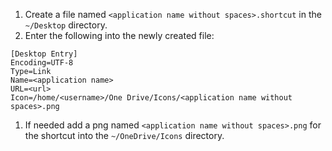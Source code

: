 1. Create a file named `<application name without spaces>.shortcut` in the `~/Desktop` directory.
1. Enter the following into the newly created file:
```
[Desktop Entry]
Encoding=UTF-8
Type=Link
Name=<application name>
URL=<url>
Icon=/home/<username>/One Drive/Icons/<application name without spaces>.png
```
1. If needed add a png named `<application name without spaces>.png` for the shortcut into the `~/OneDrive/Icons` directory.
